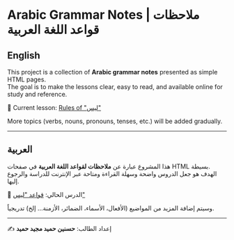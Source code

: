# Arabic Grammar Notes | ملاحظات قواعد اللغة العربية

## English

This project is a collection of **Arabic grammar notes** presented as simple HTML pages.  
The goal is to make the lessons clear, easy to read, and available online for study and reference.

🔗 Current lesson: [Rules of "ليس"](https://iraqies.github.io/Arabic/negation)

More topics (verbs, nouns, pronouns, tenses, etc.) will be added gradually.

---

## العربية

هذا المشروع عبارة عن **ملاحظات لقواعد اللغة العربية** في صفحات HTML بسيطة.  
الهدف هو جعل الدروس واضحة وسهلة القراءة ومتاحة عبر الإنترنت للدراسة والرجوع إليها.

🔗 الدرس الحالي: [قواعد "ليس"](https://iraqies.github.io/Arabic/negation)

وسيتم إضافة المزيد من المواضيع (الأفعال، الأسماء، الضمائر، الأزمنة... إلخ) تدريجياً.

---

✍️ إعداد الطالب: **حسنين حميد مجيد حميد**

